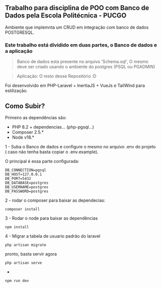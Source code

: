 

## Trabalho para disciplina de POO com Banco de Dados pela Escola Politécnica - PUCGO

Ambiente que implemnta um CRUD em integração com banco de dados POSTGRESQL.

### Este trabalho está dividido em duas partes, o Banco de dados e a aplicação

> Banco de dados esta presente no arquivo 'Schema.sql', O mesmo deve ser criado usando o ambiente do postgres (PSQL ou PGADMIN)

>Aplicação: O resto desse Repositório :D

Foi desenvolvido em PHP-Laravel + InertiaJS + VueJs e TailWind para estilização.

## Como Subir?

Primeiro as dependências são:
 - PHP 8.2 + dependencias... (php-pgsql...)
 - Composer 2.5.*
 - Node v18.*

1 - Suba o Banco de dados e configure o mesmo no arquivo .env do projeto ( caso não tenha basta copiar o .env.example).

O principal é essa parte configurada:
```
DB_CONNECTION=pgsql
DB_HOST=127.0.0.1
DB_PORT=5432
DB_DATABASE=postgres
DB_USERNAME=postgres
DB_PASSWORD=postgres

```

2 - rodar o composer para baixar as dependecias:
```
composer install
```
3 - Rodar o node para baixar as dependências

```
npm install
```
4 - Migrar a tabela de usuario padrão do laravel

```
php artisan migrate
```

pronto, basta servir agora

```
php artisan serve
```
+

```
npm run dev
```




